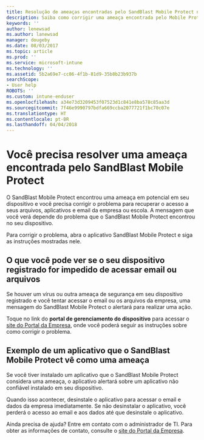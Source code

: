 ```yaml
---
title: Resolução de ameaças encontradas pelo SandBlast Mobile Protect no iOS | Microsoft Docs
description: Saiba como corrigir uma ameaça encontrada pelo Mobile Protect no iOS.
keywords: ''
author: lenewsad
ms.author: lanewsad
manager: dougeby
ms.date: 08/03/2017
ms.topic: article
ms.prod: ''
ms.service: microsoft-intune
ms.technology: ''
ms.assetid: 5b2a69e7-cc86-4f1b-81d9-35b8b23b937b
searchScope:
- User help
ROBOTS: ''
ms.custom: intune-enduser
ms.openlocfilehash: a34e73d3209453f07523d1c841e8ba578c85aa3d
ms.sourcegitcommit: 7f46e9990797bdfa669ccba2077721f1bc70c07e
ms.translationtype: HT
ms.contentlocale: pt-BR
ms.lasthandoff: 04/04/2018
---
```

# <a name="you-need-to-resolve-a-threat-found-by-sandblast-mobile-protect"></a>Você precisa resolver uma ameaça encontrada pelo SandBlast Mobile Protect

O SandBlast Mobile Protect encontrou uma ameaça em potencial em seu dispositivo e você precisa corrigir o problema para recuperar o acesso a seus arquivos, aplicativos e email da empresa ou escola. A mensagem que você verá depende do problema que o SandBlast Mobile Protect encontrou no seu dispositivo.

Para corrigir o problema, abra o aplicativo SandBlast Mobile Protect e siga as instruções mostradas nele.

## <a name="what-you-might-see-if-your-enrolled-device-is-blocked-from-accessing-email-or-files"></a>O que você pode ver se o seu dispositivo registrado for impedido de acessar email ou arquivos

Se houver um vírus ou outra ameaça de segurança em seu dispositivo registrado e você tentar acessar o email ou os arquivos da empresa, uma mensagem do SandBlast Mobile Protect o alertará para realizar uma ação.

Toque no link do **portal de gerenciamento do dispositivo** para acessar o [site do Portal da Empresa](http://portal.manage.microsoft.com), onde você poderá seguir as instruções sobre como corrigir o problema.

## <a name="example-of-an-app-that-sandblast-mobile-protect-sees-as-a-threat"></a>Exemplo de um aplicativo que o SandBlast Mobile Protect vê como uma ameaça

Se você tiver instalado um aplicativo que o SandBlast Mobile Protect considera uma ameaça, o aplicativo alertará sobre um aplicativo não confiável instalado em seu dispositivo.

Quando isso acontecer, desinstale o aplicativo para acessar o email e dados da empresa imediatamente. Se não desinstalar o aplicativo, você perderá o acesso ao email e aos dados até que desinstale o aplicativo.

Ainda precisa de ajuda? Entre em contato com o administrador de TI. Para obter as informações de contato, consulte o [site do Portal da Empresa](http://portal.manage.microsoft.com).
